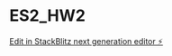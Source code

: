 # ES2_HW2

[Edit in StackBlitz next generation editor ⚡️](https://stackblitz.com/~/github.com/sanjayxzz/ES2_HW2)